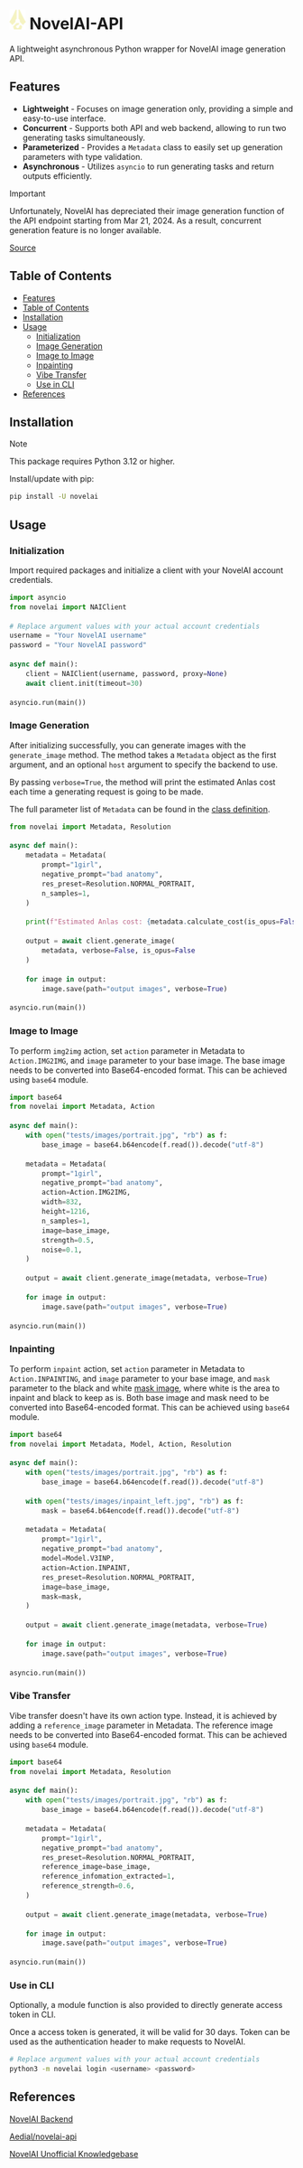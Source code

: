 # <img src="https://raw.githubusercontent.com/HanaokaYuzu/NovelAI-API/master/docs/assets/novelai-logo.svg" height="35px" alt="NovelAI Icon"/> NovelAI-API

A lightweight asynchronous Python wrapper for NovelAI image generation API.

## Features

- **Lightweight** - Focuses on image generation only, providing a simple and easy-to-use interface.
- **Concurrent** - Supports both API and web backend, allowing to run two generating tasks simultaneously.
- **Parameterized** - Provides a `Metadata` class to easily set up generation parameters with type validation.
- **Asynchronous** - Utilizes `asyncio` to run generating tasks and return outputs efficiently.

> [!IMPORTANT]
>
> Unfortunately, NovelAI has depreciated their image generation function of the API endpoint starting from Mar 21, 2024. As a result, concurrent generation feature is no longer available.
>
> [Source](https://twitter.com/novelaiofficial/status/1760404186066227673)

## Table of Contents

- [Features](#features)
- [Table of Contents](#table-of-contents)
- [Installation](#installation)
- [Usage](#usage)
  - [Initialization](#initialization)
  - [Image Generation](#image-generation)
  - [Image to Image](#image-to-image)
  - [Inpainting](#inpainting)
  - [Vibe Transfer](#vibe-transfer)
  - [Use in CLI](#use-in-cli)
- [References](#references)

## Installation

> [!NOTE]
>
> This package requires Python 3.12 or higher.

Install/update with pip:

```sh
pip install -U novelai
```

## Usage

### Initialization

Import required packages and initialize a client with your NovelAI account credentials.

```python
import asyncio
from novelai import NAIClient

# Replace argument values with your actual account credentials
username = "Your NovelAI username"
password = "Your NovelAI password"

async def main():
    client = NAIClient(username, password, proxy=None)
    await client.init(timeout=30)

asyncio.run(main())
```

### Image Generation

After initializing successfully, you can generate images with the `generate_image` method. The method takes a `Metadata` object as the first argument, and an optional `host` argument to specify the backend to use.

By passing `verbose=True`, the method will print the estimated Anlas cost each time a generating request is going to be made.

The full parameter list of `Metadata` can be found in the [class definition](https://github.com/HanaokaYuzu/NovelAI-API/blob/master/src/novelai/metadata.py).

```python
from novelai import Metadata, Resolution

async def main():
    metadata = Metadata(
        prompt="1girl",
        negative_prompt="bad anatomy",
        res_preset=Resolution.NORMAL_PORTRAIT,
        n_samples=1,
    )

    print(f"Estimated Anlas cost: {metadata.calculate_cost(is_opus=False)}")

    output = await client.generate_image(
        metadata, verbose=False, is_opus=False
    )

    for image in output:
        image.save(path="output images", verbose=True)

asyncio.run(main())
```

### Image to Image

To perform `img2img` action, set `action` parameter in Metadata to `Action.IMG2IMG`, and `image` parameter to your base image. The base image  needs to be converted into Base64-encoded format. This can be achieved using `base64` module.

```python
import base64
from novelai import Metadata, Action

async def main():
    with open("tests/images/portrait.jpg", "rb") as f:
        base_image = base64.b64encode(f.read()).decode("utf-8")

    metadata = Metadata(
        prompt="1girl",
        negative_prompt="bad anatomy",
        action=Action.IMG2IMG,
        width=832,
        height=1216,
        n_samples=1,
        image=base_image,
        strength=0.5,
        noise=0.1,
    )

    output = await client.generate_image(metadata, verbose=True)

    for image in output:
        image.save(path="output images", verbose=True)

asyncio.run(main())
```

### Inpainting

To perform `inpaint` action, set `action` parameter in Metadata to `Action.INPAINTING`, and `image` parameter to your base image, and `mask` parameter to the black and white [mask image](https://github.com/HanaokaYuzu/NovelAI-API/blob/master/tests/images/inpaint_left.jpg), where white is the area to inpaint and black to keep as is. Both base image and mask need to be converted into Base64-encoded format. This can be achieved using `base64` module.

```python
import base64
from novelai import Metadata, Model, Action, Resolution

async def main():
    with open("tests/images/portrait.jpg", "rb") as f:
        base_image = base64.b64encode(f.read()).decode("utf-8")

    with open("tests/images/inpaint_left.jpg", "rb") as f:
        mask = base64.b64encode(f.read()).decode("utf-8")

    metadata = Metadata(
        prompt="1girl",
        negative_prompt="bad anatomy",
        model=Model.V3INP,
        action=Action.INPAINT,
        res_preset=Resolution.NORMAL_PORTRAIT,
        image=base_image,
        mask=mask,
    )

    output = await client.generate_image(metadata, verbose=True)

    for image in output:
        image.save(path="output images", verbose=True)

asyncio.run(main())
```

### Vibe Transfer

Vibe transfer doesn't have its own action type. Instead, it is achieved by adding a `reference_image` parameter in Metadata. The reference image needs to be converted into Base64-encoded format. This can be achieved using `base64` module.

```python
import base64
from novelai import Metadata, Resolution

async def main():
    with open("tests/images/portrait.jpg", "rb") as f:
        base_image = base64.b64encode(f.read()).decode("utf-8")

    metadata = Metadata(
        prompt="1girl",
        negative_prompt="bad anatomy",
        res_preset=Resolution.NORMAL_PORTRAIT,
        reference_image=base_image,
        reference_infomation_extracted=1,
        reference_strength=0.6,
    )

    output = await client.generate_image(metadata, verbose=True)

    for image in output:
        image.save(path="output images", verbose=True)

asyncio.run(main())
```

### Use in CLI

Optionally, a module function is also provided to directly generate access token in CLI.

Once a access token is generated, it will be valid for 30 days. Token can be used as the authentication header to make requests to NovelAI.

```sh
# Replace argument values with your actual account credentials
python3 -m novelai login <username> <password>
```

## References

[NovelAI Backend](https://api.novelai.net/docs)

[Aedial/novelai-api](https://github.com/Aedial/novelai-api)

[NovelAI Unofficial Knowledgebase](https://naidb.miraheze.org/wiki/Using_the_API)
